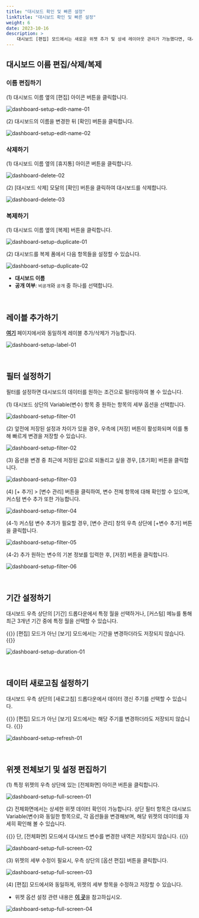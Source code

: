 ```yaml
---
title: "대시보드 확인 및 빠른 설정"
linkTitle: "대시보드 확인 및 빠른 설정"
weight: 6
date: 2023-10-16
description: >
    대시보드 [편집] 모드에서는 새로운 위젯 추가 및 상세 레이아웃 관리가 가능했다면, 대시보드 [보기] 모드에서는 데이터 확인뿐 아니라 이름, 레이블 수정 삭제 및 빠른 위젯 수정이 가능합니다. 
---
```


## 대시보드 이름 편집/삭제/복제 

### 이름 편집하기

(1) 대시보드 이름 옆의 [편집] 아이콘 버튼을 클릭합니다.

![dashboard-setup-edit-name-01](/ko/docs/guides/dashboards/dashboard-img/dashboard-setup-edit-name-01.png)

(2) 대시보드의 이름을 변경한 뒤 [확인] 버튼을 클릭합니다.

![dashboard-setup-edit-name-02](/ko/docs/guides/dashboards/dashboard-img/dashboard-setup-edit-name-02.png)


### 삭제하기

(1) 대시보드 이름 옆의 [휴지통] 아이콘 버튼을 클릭합니다.

![dashboard-delete-02](/ko/docs/guides/dashboards/dashboard-img/dashboard-delete-02.png)

(2) [대시보드 삭제] 모달의 [확인] 버튼을 클릭하여 대시보드를 삭제합니다.

![dashboard-delete-03](/ko/docs/guides/dashboards/dashboard-img/dashboard-delete-03.png)


### 복제하기

(1) 대시보드 이름 옆의 [복제] 버튼을 클릭합니다.

![dashboard-setup-duplicate-01](/ko/docs/guides/dashboards/dashboard-img/dashboard-setup-duplicate-01.png)

(2) 대시보드를 복제 폼에서 다음 항목들을 설정할 수 있습니다.

![dashboard-setup-duplicate-02](/ko/docs/guides/dashboards/dashboard-img/dashboard-setup-duplicate-02.png)

- **대시보드 이름**
- **공개 여부**: `비공개`와 `공개` 중 하나를 선택합니다.

<br>


## 레이블 추가하기 

[**여기**](/ko/docs/guides/dashboards/edit/#레이블-추가하기) 페이지에서와 동일하게 레이블 추가/삭제가 가능합니다. 

![dashboard-setup-label-01](/ko/docs/guides/dashboards/dashboard-img/dashboard-setup-label-01.png)


<br>

## 필터 설정하기

필터를 설정하면 대시보드의 데이터를 원하는 조건으로 필터링하여 볼 수 있습니다.

(1) 대시보드 상단의 Variable(변수) 항목 중 원하는 항목의 세부 옵션을 선택합니다. 

![dashboard-setup-filter-01](/ko/docs/guides/dashboards/dashboard-img/dashboard-setup-filter-01.png)


(2) 앞전에 저장된 설정과 차이가 있을 경우, 우측에 [저장] 버튼이 활성화되며 이를 통해 빠르게 변경을 저장할 수 있습니다. 

![dashboard-setup-filter-02](/ko/docs/guides/dashboards/dashboard-img/dashboard-setup-filter-02.png)


(3) 옵션을 변경 중 최근에 저장된 값으로 되돌리고 싶을 경우, [초기화] 버튼을 클릭합니다. 

![dashboard-setup-filter-03](/ko/docs/guides/dashboards/dashboard-img/dashboard-setup-filter-03.png)


(4) [+ 추가] > [변수 관리] 버튼을 클릭하여, 변수 전체 항목에 대해 확인할 수 있으며, 커스텀 변수 추가 또한 가능합니다. 

![dashboard-setup-filter-04](/ko/docs/guides/dashboards/dashboard-img/dashboard-setup-filter-04.png)


(4-1) 커스텀 변수 추가가 필요할 경우, [변수 관리] 창의 우측 상단에 [+변수 추가] 버튼을 클릭합니다.

![dashboard-setup-filter-05](/ko/docs/guides/dashboards/dashboard-img/dashboard-setup-filter-05.png)


(4-2) 추가 원하는 변수의 기본 정보를 입력한 후, [저장] 버튼을 클릭합니다.

![dashboard-setup-filter-06](/ko/docs/guides/dashboards/dashboard-img/dashboard-setup-filter-06.png)


<br> 

## 기간 설정하기

대시보드 우측 상단의 [기간] 드롭다운에서 특정 월을 선택하거나, [커스텀] 메뉴를 통해 최근 3개년 기간 중에 특정 월을 선택할 수 있습니다. 

{{<alert>}}
[편집] 모드가 아닌 [보기] 모드에서는 기간을 변경하더라도 저장되지 않습니다.
{{</alert>}}

![dashboard-setup-duration-01](/ko/docs/guides/dashboards/dashboard-img/dashboard-setup-duration-01.png)


<br>

## 데이터 새로고침 설정하기

대시보드 우측 상단의 [새로고침] 드롭다운에서 데이터 갱신 주기를 선택할 수 있습니다. 

{{<alert>}}
[편집] 모드가 아닌 [보기] 모드에서는 해당 주기를 변경하더라도 저장되지 않습니다.
{{</alert>}}

![dashboard-setup-refresh-01](/ko/docs/guides/dashboards/dashboard-img/dashboard-setup-refresh-01.png)


<br>


## 위젯 전체보기 및 설정 편집하기

(1) 특정 위젯의 우측 상단에 있는 [전체화면] 아이콘 버튼을 클릭합니다.

![dashboard-setup-full-screen-01](/ko/docs/guides/dashboards/dashboard-img/dashboard-setup-full-screen-01.png)


(2) 전체화면에서는 상세한 위젯 데이터 확인이 가능합니다. 상단 필터 항목은 대시보드 Variable(변수)와 동일한 항목으로, 각 옵션들을 변경해보며, 해당 위젯의 데이터를 자세히 확인해 볼 수 있습니다. 

{{<alert>}}
단, [전체화면] 모드에서 대시보드 변수를 변경한 내역은 저장되지 않습니다.
{{</alert>}}


![dashboard-setup-full-screen-02](/ko/docs/guides/dashboards/dashboard-img/dashboard-setup-full-screen-02.png)


(3) 위젯의 세부 수정이 필요시, 우측 상단의 [옵션 편집] 버튼을 클릭합니다.

![dashboard-setup-full-screen-03](/ko/docs/guides/dashboards/dashboard-img/dashboard-setup-full-screen-03.png)


(4) [편집] 모드에서와 동일하게, 위젯의 세부 항목을 수정하고 저장할 수 있습니다. 

- 위젯 옵션 설정 관련 내용은 [**이 곳**](/ko/docs/guides/dashboards/edit/#위젯-추가하기)을 참고하십시오. 

![dashboard-setup-full-screen-04](/ko/docs/guides/dashboards/dashboard-img/dashboard-setup-full-screen-04.png)

